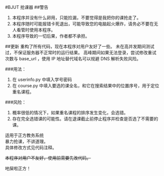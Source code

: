 #BJUT 抢课器
##警告
1.  本程序并没有什么卵用，只能捡漏，不要觉得是我把你的课抢走了。
2. 本程序随时可能报错卡死退出，可能导致您的电脑起火爆炸，请务必不要在无人看管时使用本程序。
3. 本程序导致的一切后果，作者都不承担。

##更新
重构了所有代码，现在本程序对用户友好了一些。
未在高并发期间测试过，不保证服务器不正常时的运行结果。
高峰期间如果无法登录，尝试修改重试次数与 base_url ，使用 IP 地址替代域名可以规避 DNS 解析失败风险。

###用法：
1. 在 userinfo.py 中填入学号密码
2. 在 course.py 中填入要选的课全名，和它在搜索结果中的位置序号，用于定位重名课程。

###风险：
1. 概率很低的情况下，如果重名课程的排序发生变化，会选错。
2. 存在完全选错课的可能性。请在退课截止前停止程序并检查是否选了不需要的课。

适用于正方教务系统  
暴力抢课，不讲道理。  
具体修改方式见代码注释。  

~~本程序对用户不友好，使用前需要先改代码。~~
  
  
吔屎啦正方！  